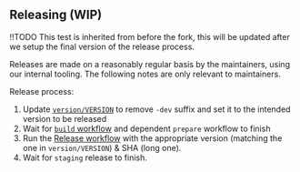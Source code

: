## Releasing (WIP)

!!TODO This test is inherited from before the fork, this will be updated after we setup the final version of the release process.

Releases are made on a reasonably regular basis by the maintainers, using our internal tooling. The following notes are only relevant to maintainers.

Release process:

1. Update [`version/VERSION`](https://github.com/opentofu/tofu-ls/blob/main/version/VERSION) to remove `-dev` suffix and
   set it to the intended version to be released
2. Wait for [`build` workflow](https://github.com/opentofu/tofu-ls/actions/workflows/build.yml) and dependent `prepare`
   workflow to finish
3. Run the [Release workflow](https://github.com/opentofu/tofu-ls/actions/workflows/release.yml) with the appropriate
   version (matching the one in `version/VERSION`) & SHA (long one).
4. Wait for `staging` release to finish.
